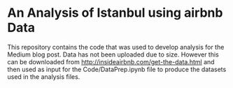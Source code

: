 # An Analysis of Istanbul using airbnb Data
This repository contains the code that was used to develop analysis for the Medium blog post. Data has not been uploaded due to size. However this can be downloaded from http://insideairbnb.com/get-the-data.html and then used as input for the Code/DataPrep.ipynb file to produce the datasets used in the analysis files.
